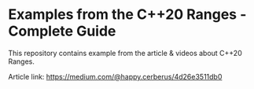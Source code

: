 # Examples from the C++20 Ranges - Complete Guide

This repository contains example from the article & videos about C++20 Ranges.

Article link: https://medium.com/@happy.cerberus/4d26e3511db0
